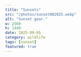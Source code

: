 ```yaml
---
title: "Sunsets"
src: "/photos/sunset082025.webp"
alt: "Sunset gear."
w: 2560
h: 1440
date: 2025-09-01
category: wildlife
tags: [sunset]
featured: true
---
```

